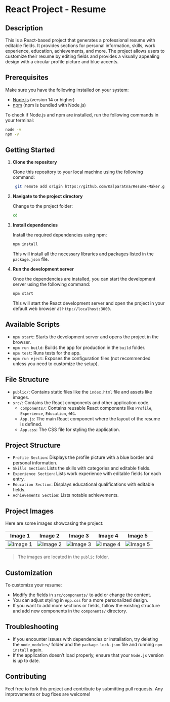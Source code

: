 
# React Project - Resume

## Description
This is a React-based project that generates a professional resume with editable fields. It provides sections for personal information, skills, work experience, education, achievements, and more. The project allows users to customize their resume by editing fields and provides a visually appealing design with a circular profile picture and blue accents.

## Prerequisites
Make sure you have the following installed on your system:

- [Node.js](https://nodejs.org/) (version 14 or higher)
- [npm](https://www.npmjs.com/) (npm is bundled with Node.js)
  
To check if Node.js and npm are installed, run the following commands in your terminal:

```bash
node -v
npm -v
```

## Getting Started

1. **Clone the repository**

   Clone this repository to your local machine using the following command:

   ```bash
    git remote add origin https://github.com/Kalparatna/Resume-Maker.git

   ```

2. **Navigate to the project directory**

   Change to the project folder:

   ```bash
   cd 
   ```

3. **Install dependencies**

   Install the required dependencies using npm:

   ```bash
   npm install
   ```

   This will install all the necessary libraries and packages listed in the `package.json` file.

4. **Run the development server**

   Once the dependencies are installed, you can start the development server using the following command:

   ```bash
   npm start
   ```

   This will start the React development server and open the project in your default web browser at `http://localhost:3000`.

## Available Scripts

- `npm start`: Starts the development server and opens the project in the browser.
- `npm run build`: Builds the app for production in the `build` folder.
- `npm test`: Runs tests for the app.
- `npm run eject`: Exposes the configuration files (not recommended unless you need to customize the setup).

## File Structure

- `public/`: Contains static files like the `index.html` file and assets like images.
- `src/`: Contains the React components and other application code.
  - `components/`: Contains reusable React components like `Profile`, `Experience`, `Education`, etc.
  - `App.js`: The main React component where the layout of the resume is defined.
  - `App.css`: The CSS file for styling the application.

## Project Structure

- `Profile Section`: Displays the profile picture with a blue border and personal information.
- `Skills Section`: Lists the skills with categories and editable fields.
- `Experience Section`: Lists work experience with editable fields for each entry.
- `Education Section`: Displays educational qualifications with editable fields.
- `Achievements Section`: Lists notable achievements.

## Project Images

Here are some images showcasing the project:

| Image 1 | Image 2 | Image 3 | Image 4 | Image 5 |
| ------- | ------- | ------- | ------- | ------- |
| ![Image 1](public/1.png) | ![Image 2](public/2.png) | ![Image 3](public/3.png) | ![Image 4](public/4.png) | ![Image 5](public/5.png) |

> The images are located in the `public` folder. 

## Customization

To customize your resume:

- Modify the fields in `src/components/` to add or change the content.
- You can adjust styling in `App.css` for a more personalized design.
- If you want to add more sections or fields, follow the existing structure and add new components in the `components/` directory.

## Troubleshooting

- If you encounter issues with dependencies or installation, try deleting the `node_modules/` folder and the `package-lock.json` file and running `npm install` again.
- If the application doesn’t load properly, ensure that your `Node.js` version is up to date.

## Contributing

Feel free to fork this project and contribute by submitting pull requests. Any improvements or bug fixes are welcome!
